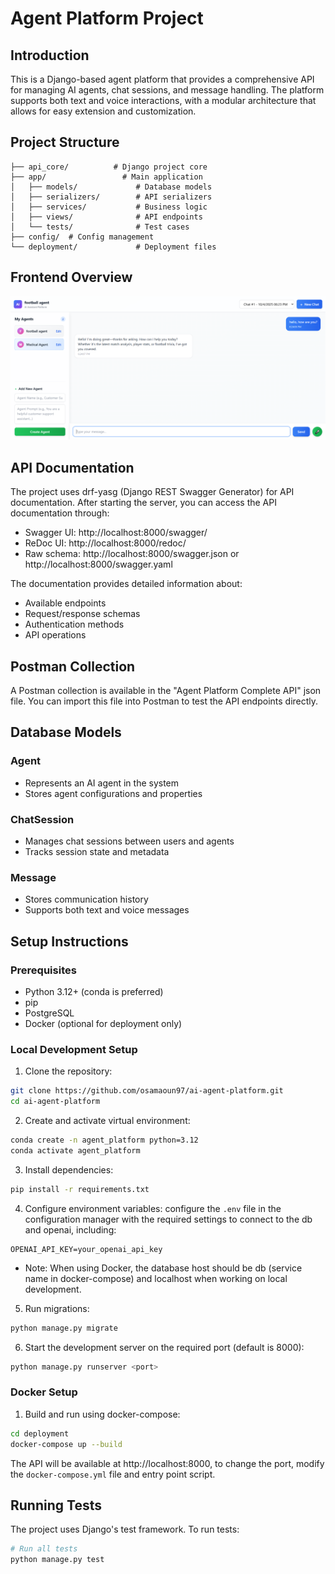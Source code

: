 # Agent Platform Project

## Introduction
This is a Django-based agent platform that provides a comprehensive API for managing AI agents, chat sessions, and message handling. The platform supports both text and voice interactions, with a modular architecture that allows for easy extension and customization.

## Project Structure
```
├── api_core/          # Django project core
├── app/                 # Main application
│   ├── models/             # Database models
│   ├── serializers/        # API serializers
│   ├── services/           # Business logic
│   ├── views/              # API endpoints
│   └── tests/              # Test cases
├── config/  # Config management
└── deployment/             # Deployment files
```

## Frontend Overview

![img.png](app/static/img.png)
## API Documentation
The project uses drf-yasg (Django REST Swagger Generator) for API documentation. After starting the server, you can access the API documentation through:

- Swagger UI: http://localhost:8000/swagger/
- ReDoc UI: http://localhost:8000/redoc/
- Raw schema: http://localhost:8000/swagger.json or http://localhost:8000/swagger.yaml

The documentation provides detailed information about:
- Available endpoints
- Request/response schemas
- Authentication methods
- API operations

## Postman Collection
A Postman collection is available in the "Agent Platform Complete API" json file. You can import this file into Postman to test the API endpoints directly.

## Database Models

### Agent
- Represents an AI agent in the system
- Stores agent configurations and properties

### ChatSession
- Manages chat sessions between users and agents
- Tracks session state and metadata

### Message
- Stores communication history
- Supports both text and voice messages

## Setup Instructions

### Prerequisites
- Python 3.12+ (conda is preferred)
- pip
- PostgreSQL
- Docker (optional for deployment only)

### Local Development Setup
1. Clone the repository:
```bash
git clone https://github.com/osamaoun97/ai-agent-platform.git
cd ai-agent-platform
```

2. Create and activate virtual environment:
```bash
conda create -n agent_platform python=3.12
conda activate agent_platform
```

3. Install dependencies:
```bash
pip install -r requirements.txt
```

4. Configure environment variables:
configure the `.env` file in the configuration manager with the required settings to connect to the db and openai, including:
```
OPENAI_API_KEY=your_openai_api_key
```
* Note: When using Docker, the database host should be db (service name in docker-compose) and localhost when working on local development.


5. Run migrations:
```bash
python manage.py migrate
```

6. Start the development server on the required port (default is 8000):
```bash
python manage.py runserver <port>
```

### Docker Setup
1. Build and run using docker-compose:
```bash
cd deployment
docker-compose up --build
```
The API will be available at http://localhost:8000, to change the port, modify the `docker-compose.yml` file and entry point script.

## Running Tests
The project uses Django's test framework. To run tests:

```bash
# Run all tests
python manage.py test
```